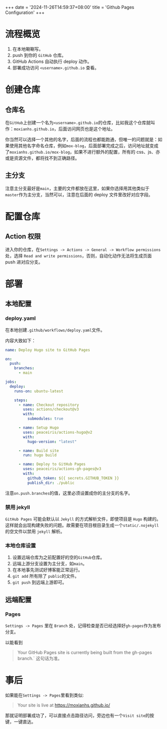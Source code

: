 +++
date = '2024-11-26T14:59:37+08:00'
title = 'Github Pages Configuration'
+++

# 流程概览

1. 在本地唰唰写。
2. push 到你的 `GitHub` 仓库。
3. GitHub Actions 自动执行 deploy 动作。
4. 部署成功访问 `<username>.github.io` 查看。

# 创建仓库

## 仓库名

在`GitHub`上创建一个名为`<username>.github.io`的仓库，比如我这个仓库就叫作：`moxianhs.github.io`，后面访问网页也是这个地址。

你当然可以选择一个其他的名字，后面的流程也都能跑通，但唯一的问题就是：如果使用其他名字命名仓库，例如`mox-blog`，后面部署完成之后，访问地址就变成了`moxianhs.github.io/mox-blog`，如果不进行额外的配置，所有的 css、js、亦或是资源文件，都将找不到正确路径。

## 主分支

注意主分支最好是`main`，主要的文件都放在这里，如果你选择用其他类似于`master`作为主分支，当然可以，注意在后面的 deploy 文件里改好对应字段。

# 配置仓库

## Action 权限

进入你的仓库，在`Settings -> Actions -> General -> Workflow permissions`处，选择 `Read and write permissions`，否则，自动化动作无法将生成页面 push 进对应分支。

# 部署

## 本地配置

### deploy.yaml

在本地创建`.github/workflows/deploy.yaml`文件。

内容大致如下：

```yaml
name: Deploy Hugo site to GitHub Pages

on:
  push:
    branches:
      - main

jobs:
  deploy:
    runs-on: ubuntu-latest

    steps:
      - name: Checkout repository
        uses: actions/checkout@v3
        with:
          submodules: true

      - name: Setup Hugo
        uses: peaceiris/actions-hugo@v2
        with:
          hugo-version: "latest"

      - name: Build site
        run: hugo build

      - name: Deploy to GitHub Pages
        uses: peaceiris/actions-gh-pages@v3
        with:
          github_token: ${{ secrets.GITHUB_TOKEN }}
          publish_dir: ./public
```

注意`on.push.branches`的值，这里必须设置成你的主分支的名字。

### 禁用 jekyll

`GitHub Pages` 可能会默认以 `Jekyll` 的方式解析文件，即使项目是 `Hugo` 构建的。这样就会出现构建失败的问题。故需要在项目根目录生成一个`static/.nojekyll`的空文件以禁用 `jekyll` 解析。

### 本地仓库设置

1. 设置远端仓库为之前配置好的空的`GitHub`仓库。
2. 远端上游分支设置为主分支，如`main`。
3. 在本地事先测试好博客能正常运行。
4. `git add` 所有除了 `public`的文件。
5. `git push` 到远端上游即可。

## 远端配置

### Pages

`Settings -> Pages` 里在 `Branch` 处，记得检查是否已经选择好`gh-pages`作为发布分支。

以能看到 
>Your GitHub Pages site is currently being built from the gh-pages branch.`
这句话为准。

# 事后

如果能在`Settings -> Pages`里看到类似:

> Your site is live at https://moxianhs.github.io/

那就证明部署成功了，可以直接点击路径访问，旁边也有一个`Visit site`的按键，一键直达。